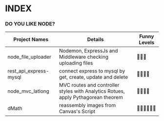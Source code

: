 # INDEX
### DO YOU LIKE NODE?
<p align="center" width="100%">
</p>

Project Names  | Details      |Funny Levels
------------- | -------------|-------------
node_file_uploader  | Nodemon, ExpressJs and Middleware checking uploading files |🤡🤡🤡
rest_api_express-mysql  | connect express to mysql by get, create, update and delete |🤡🤡🤡🤡
node_mvc_latlong  | MVC routes and controller styles with Analytics Rotues, apply Pythagorean theorem |🤡🤡🤡🤡
dMath  | reassembly images from Canvas's Script |🤡🤡🤡🤡🤡🤡
